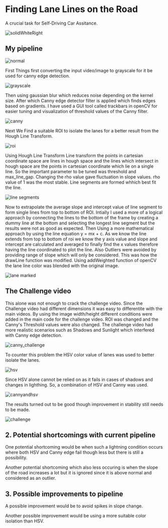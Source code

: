 # **Finding Lane Lines on the Road** 

A crucial task for Self-Driving Car Assitance.

![solidWhiteRight](https://user-images.githubusercontent.com/58968984/80316245-36e92e00-881a-11ea-9885-722cfd3358f3.jpg)


## My pipeline

![normal](https://user-images.githubusercontent.com/58968984/80318501-3d7ea200-8828-11ea-9542-8984be67aec0.png)

First Things first converting the input video/image to grayscale for it be used for canny edge detection. 

![grayscale](https://user-images.githubusercontent.com/58968984/80318554-9a7a5800-8828-11ea-924c-6025d28004ca.png)

Then using gaussian blur which reduces noise depending on the kernel size. After which Canny edge detector filter is applied which finds edges based on gradients. I have used a GUI tool called trackbars in openCV for easier tuning and visualization of threshold values of the Canny filter.

![canny](https://user-images.githubusercontent.com/58968984/80318647-33a96e80-8829-11ea-8393-d17efe118518.png)

Next We Find a suitable ROI to isolate the lanes for a better result from the Hough Line Transform.

![roi](https://user-images.githubusercontent.com/58968984/80318745-dc57ce00-8829-11ea-98f9-697b828b6c30.png)

Using Hough Line Transform Line transform the points in cartesian coordinate space are lines in hough space and the lines which intersect in hough space are the points in cartesian coordinate which lie on a single line. So the important parameter to be tuned was threshold and max_line_gap. Changing the rho value gave fluctuation in slope values. rho value of 1 was the most stable. Line segments are formed whhich best fit the line.

![line segments](https://user-images.githubusercontent.com/58968984/80319134-6012ba00-882c-11ea-9e3a-10c2500914d5.png)

Now to extrapolate the average slope and intercept value of line segment to form single lines from top to bottom of ROI. Intially I used a more of a logical approach by connecting the lines to the bottom of the frame by creating a dummy line at the bottom and selecting the longest line segment but the results were not as good as expected. Then Using a more mathematical approach by using the line equation y = mx + c. As we know the line extends from top to bottom of roi we know the y axis value and slope and intercept are calculated and averaged to finally find the x values therefore having the line coordinated to plot the line. Also Outliers were avoided by providing range of slope which will only be considered. This was how the drawLine function was modified. Using addWeighted function of openCV the lane line color was blended with the original image.

![lane marked](https://user-images.githubusercontent.com/58968984/80319449-dcf26380-882d-11ea-9ad7-e93624495a4d.png)

## The Challenge video

This alone was not enough to crack the challenge video. Since the Challenge video had different dimensions it was easy to differentite with the main videos. By using the image width/height different conditions were added in the main code for the challenge video. ROI was changed and the Canny's Threshold values were also changed. The challenge video had more realistic scenarios such as Shadows and Sunlight which interfered with Canny edge detection. 

![canny_challenge](https://user-images.githubusercontent.com/58968984/80319652-373ff400-882f-11ea-9393-197c1532c22b.png)

To counter this problem the HSV color value of lanes was used to better isolate the lanes.

![hsv](https://user-images.githubusercontent.com/58968984/80319690-69515600-882f-11ea-8786-7911aa6c6ce6.png)

Since HSV alone cannot be relied on as it fails in cases of shadows and changes in lighthing. So, a combination of HSV and Canny was used.

![cannyandhsv](https://user-images.githubusercontent.com/58968984/80320048-9ef73e80-8831-11ea-8c6d-5313d230c02c.png)

The results turned out to be good though improvement in stability still needs to be made.

![challenge](https://user-images.githubusercontent.com/58968984/80320073-d5cd5480-8831-11ea-9bf5-e5fe15998483.png)


## 2. Potential shortcomings with current pipeline

One potential shortcoming would be when such a lightning condition occurs where both HSV and Canny edge fail though less but there is still a possibility.

Another potential shortcoming which also less occuring is when the slope of the road increases a lot but it is ignored since it is above normal and considered as an outlier.


## 3. Possible improvements to pipeline

A possible improvement would be to avoid spikes in slope change.

Another possible improvement would be using a more suitable color isolation than HSV.
